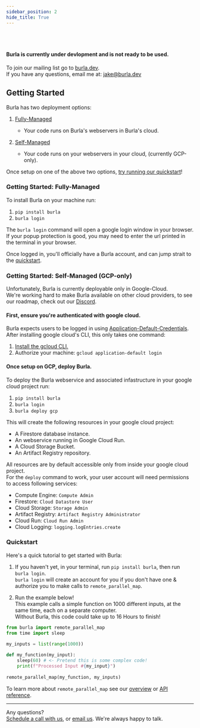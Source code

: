 ```yaml
---
sidebar_position: 2
hide_title: True
---
```


<br></br>

#### Burla is currently under devlopment and is not ready to be used.

To join our mailing list go to [burla.dev](https://burla.dev/).  
If you have any questions, email me at: jake@burla.dev

## Getting Started

Burla has two deployment options:

1. [Fully-Managed](#getting-started-fully-managed)

   - Your code runs on Burla's webservers in Burla's cloud.

2. [Self-Managed](#getting-started-self-managed)

   - Your code runs on your webservers in your cloud, (currently GCP-only).

Once setup on one of the above two options, [try running our quickstart](#quickstart)!

### Getting Started: Fully-Managed

To install Burla on your machine run:

1. `pip install burla`
2. `burla login`

The `burla login` command will open a google login window in your browser.  
If your popup protection is good, you may need to enter the url printed in the terminal in your browser.

Once logged in, you'll officially have a Burla account, and can jump strait to the [quickstart](#quickstart).

### Getting Started: Self-Managed (GCP-only)

Unfortunately, Burla is currently deployable only in Google-Cloud.  
We're working hard to make Burla available on other cloud providers, to see our roadmap, check out our [Discord](https://discord.gg/xSuJukdS9b).

#### First, ensure you're authenticated with google cloud.

Burla expects users to be logged in using [Application-Default-Credentials](https://cloud.google.com/docs/authentication/provide-credentials-adc).  
After installing google cloud's CLI, this only takes one command:

1. [Install the gcloud CLI.](https://cloud.google.com/sdk/docs/install)
2. Authorize your machine: `gcloud application-default login`

#### Once setup on GCP, deploy Burla.

To deploy the Burla webservice and associated infastructure in your google cloud project run:

1. `pip install burla`
2. `burla login`
3. `burla deploy gcp`

This will create the following resources in your google cloud project:

- A Firestore database instance.
- An webservice running in Google Cloud Run.
- A Cloud Storage Bucket.
- An Artifact Registry repository.

All resources are by default accessible only from inside your google cloud project.  
For the `deploy` command to work, your user account will need permissions to access following services:

- Compute Engine: `Compute Admin`
- Firestore: `Cloud Datastore User`
- Cloud Storage: `Storage Admin`
- Artifact Registry: `Artifact Registry Administrator`
- Cloud Run: `Cloud Run Admin`
- Cloud Logging: `logging.logEntries.create`

### Quickstart

Here's a quick tutorial to get started with Burla:

1. If you haven't yet, in your terminal, run `pip install burla`, then run `burla login`.  
   `burla login` will create an account for you if you don't have one & authorize you to make calls to `remote_parallel_map`.

2. Run the example below!  
   This example calls a simple function on 1000 different inputs, at the same time, each on a separate computer.  
   Without Burla, this code could take up to 16 Hours to finish!

```python
from burla import remote_parallel_map
from time import sleep

my_inputs = list(range(1000))
​
def my_function(my_input):
    sleep(60) # <- Pretend this is some complex code!
    print(f"Processed Input #{my_input}")
​
remote_parallel_map(my_function, my_inputs)
```

To learn more about `remote_parallel_map` see our [overview](https://docs.burla.dev) or [API reference](https://docs.burla.dev/API-Reference).

---

Any questions?  
[Schedule a call with us](https://cal.com/jakez/burla/), or [email us](mailto:jake@burla.dev). We're always happy to talk.

